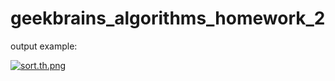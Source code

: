 # geekbrains_algorithms_homework_2

output example:

[![sort.th.png](https://imgbbb.com/images/2019/04/29/sort.th.png)](https://imgbbb.com/image/svSOx)
